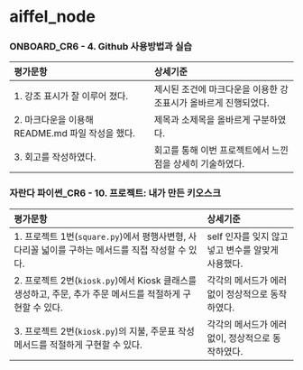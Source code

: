 # aiffel_node
> 

### ONBOARD_CR6 - 4. Github 사용방법과 실습

| 평가문항  | 상세기준 | 
| :--- | :--- | 
| 1. 강조 표시가 잘 이루어 졌다. | 제시된 조건에 마크다운을 이용한 강조표시가 올바르게 진행되었다. | 
| 2. 마크다운을 이용해 README.md 파일 작성을 했다. | 제목과 소제목을 올바르게 구분하였다. |   
| 3. 회고를 작성하였다. | 회고를 통해 이번 프로젝트에서 느낀 점을 상세히 기술하였다. | 

### 자란다 파이썬_CR6 - 10. 프로젝트: 내가 만든 키오스크

| 평가문항  | 상세기준 | 
| :--- | :--- | 
| 1. 프로젝트 1번(`square.py`)에서 평행사변형, 사다리꼴 넓이를 구하는 메서드를 직접 작성할 수 있다. | self 인자를 잊지 않고 넣고 변수를 알맞게 사용했다. | 
| 2. 프로젝트 2번(`kiosk.py`)에서 Kiosk 클래스를 생성하고, 주문, 추가 주문 메서드를 적절하게 구현할 수 있다. | 각각의 메서드가 에러 없이 정상적으로 동작하였다. |   
| 3. 프로젝트 2번(`kiosk.py`)의 지불, 주문표 작성 메서드를 적절하게 구현할 수 있다. | 각각의 메서드가 에러 없이, 정상적으로 동작하였다. | 

